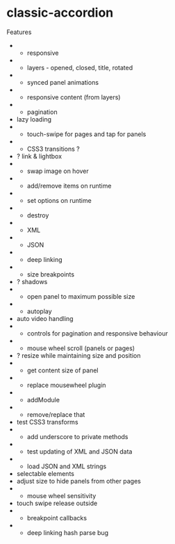 classic-accordion
=================

Features

* + responsive
* + layers - opened, closed, title, rotated
* + synced panel animations
* + responsive content (from layers)
* + pagination
* lazy loading
* + touch-swipe for pages and tap for panels
* + CSS3 transitions ?
* ? link & lightbox
* + swap image on hover
* + add/remove items on runtime
* + set options on runtime
* + destroy
* + XML
* + JSON
* + deep linking
* + size breakpoints
* ? shadows
* + open panel to maximum possible size
* + autoplay
* auto video handling
* + controls for pagination and responsive behaviour
* + mouse wheel scroll (panels or pages)
* ? resize while maintaining size and position
* + get content size of panel
* + replace mousewheel plugin
* + addModule
* + remove/replace that
* test CSS3 transforms
* + add underscore to private methods
* + test updating of XML and JSON data
* + load JSON and XML strings
* selectable elements
* adjust size to hide panels from other pages
* + mouse wheel sensitivity
* touch swipe release outside
* + breakpoint callbacks
* + deep linking hash parse bug